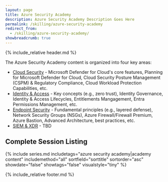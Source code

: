```yaml
---
layout: page
title: Azure Security Academy
description: Azure Security Academy Description Goes Here
permalink: /skilling/azure-security-academy
redirect_from:
  - /skilling/azure-security-academy/
showbreadcrumb: true
---
```


{% include_relative header.md %}

The Azure Security Academy content is organized into four key areas:

* [Cloud Security](/PartnerResources/skilling/azure-security-academy/cloud-security) - Microsoft Defender for Cloud's core features, Planning for Microsoft Defender for Cloud, Cloud Security Posture Management (CSPM) & Regulatory Compliance, Cloud Workload Protection Capabilities, etc.
* [Identity & Access](/PartnerResources/skilling/azure-security-academy/identity-access) - Key concepts (e.g., zero trust), Identity Governance, Identity & Access Lifecycles, Entitlements Mangagement, Entra Permissions Management, etc.
* [Endpoint Security](/PartnerResources/skilling/azure-security-academy/endpoint-security) - Fundamental principles (e.g., layered defense), Network Security Groups (NSGs), Azure Firewall/Firewall Premium, Azure Bastion, Advanced Architecture, best practices, etc.
* [SIEM & XDR](/PartnerResources/skilling/azure-security-academy/endpoint-security) - TBD

## Complete Session Listing

{% include series.md 
    includetags="azure security academy|academy content" includemethod="all" 
    sortfield="sorttitle" sortorder="asc" showdate="false" showtags="false"
    visualstyle="tiny"
%}

{% include_relative footer.md %}